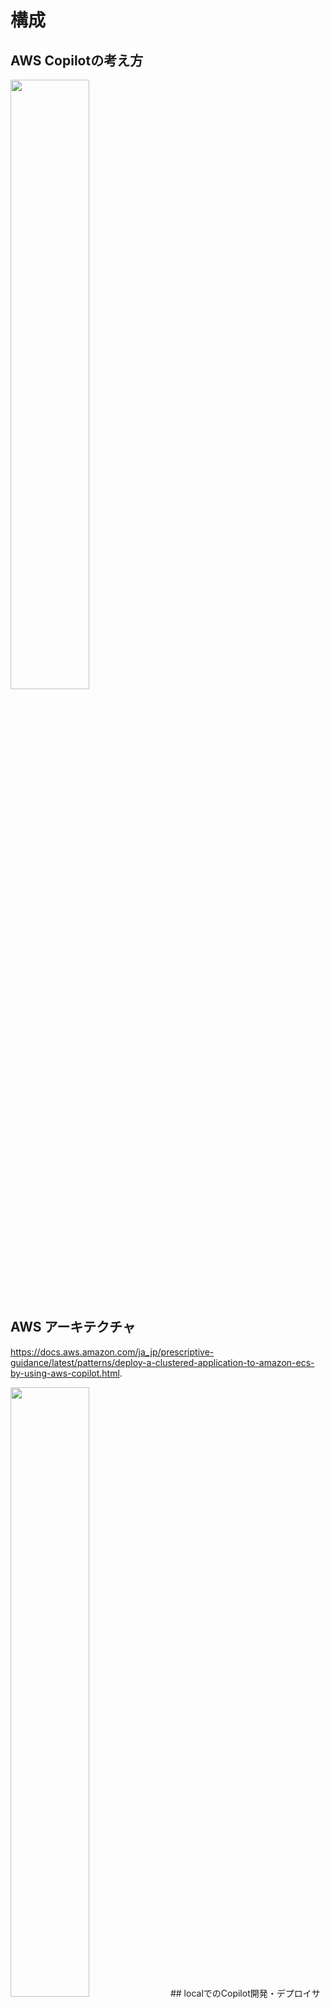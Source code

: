# 構成
## AWS Copilotの考え方
<!-- ![image](https://user-images.githubusercontent.com/26809782/213391899-04cf5cc0-1966-4719-a52e-334c281c3003.png) -->
<img src="https://user-images.githubusercontent.com/26809782/213391899-04cf5cc0-1966-4719-a52e-334c281c3003.png" width="50%">

## AWS アーキテクチャ  
https://docs.aws.amazon.com/ja_jp/prescriptive-guidance/latest/patterns/deploy-a-clustered-application-to-amazon-ecs-by-using-aws-copilot.html.  
<!-- ![image](https://user-images.githubusercontent.com/26809782/213385568-7a688e79-93e1-49bd-95aa-ac6de9100b25.png) -->
<img src="https://user-images.githubusercontent.com/26809782/213385568-7a688e79-93e1-49bd-95aa-ac6de9100b25.png" width="50%">
## localでのCopilot開発・デプロイサイクル
<!-- ![image](https://user-images.githubusercontent.com/26809782/213664880-003a3006-d3a7-4ed2-aabf-51599d709033.png) -->
<img src="https://user-images.githubusercontent.com/26809782/213664880-003a3006-d3a7-4ed2-aabf-51599d709033.png" width="50%">

### アーキテクチャ

- AWS Copilot(ECS on Fargate)
- frontend : Vue3(Vite + [tailwindcss](https://tailwindcss.com/))
- backend : Django(Django REST framework)
- db : PostgreSQL

# 開発の始め方

### 初期設定コマンド

```sh
% git clone 
% cp .env_template django-copilot/.env // AWS ACCESS KEY等は、Slack#ブックマーク参照
% docker-compose build
% docker compose run frontend yarn install
% docker-compose run --rm web python manage.py makemigrations
% docker-compose run --rm web python manage.py migrate
% docker compose up
```

### URL
frontend : http://localhost:15173/
backend : http://localhost:18000/

# aws-cli
※ // AWS ACCESS KEY等は、Slack#ブックマーク参照

```
docker-compose run --rm aws-cli-container /bin/bash
```

## frontend appのS3へのアップロード
詳細は、[こちら](
https://github.com/myantyuWorld/template-vue-frontend/wiki/frontend%E3%82%A2%E3%83%97%E3%83%AA%E3%81%AEAWS-S3%E3%81%AE%E3%82%A2%E3%83%83%E3%83%97%E3%83%AD%E3%83%BC%E3%83%89%E6%89%8B%E9%A0%86)

# DB

postgres

```sh
% psql -h localhost -p 5432 -U postgres
$ \d
$ \dt　などなど
```
